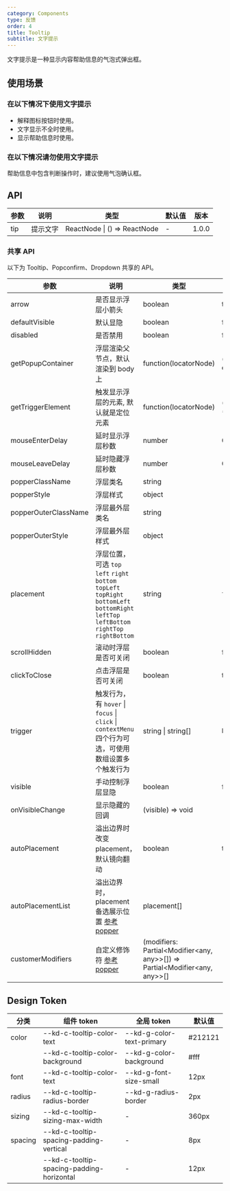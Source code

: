 ```yaml
---
category: Components
type: 反馈
order: 4
title: Tooltip
subtitle: 文字提示
---
```


文字提示是一种显示内容帮助信息的气泡式弹出框。

## 使用场景

### 在以下情况下使用文字提示

- 解释图标按钮时使用。
- 文字显示不全时使用。
- 显示帮助信息时使用。

### 在以下情况请勿使用文字提示

帮助信息中包含判断操作时，建议使用气泡确认框。

## API

| 参数 | 说明     | 类型                         | 默认值 | 版本  |
| ---- | -------- | ---------------------------- | ------ | ----- |
| tip  | 提示文字 | ReactNode \| () => ReactNode | -      | 1.0.0 |

### 共享 API

以下为 Tooltip、Popconfirm、Dropdown 共享的 API。

| 参数 | 说明 | 类型 | 默认值 | 版本 |
| --- | --- | --- | --- | --- |
| arrow | 是否显示浮层小箭头 | boolean | true | 1.6.14 |
| defaultVisible | 默认显隐 | boolean | false | 1.0.0 |
| disabled | 是否禁用 | boolean | false | 1.0.0 |
| getPopupContainer | 浮层渲染父节点，默认渲染到 body 上 | function(locatorNode) | () => document.body | 1.0.0 |
| getTriggerElement | 触发显示浮层的元素, 默认就是定位元素 | function(locatorNode) | (locatorNode) => locatorNode | 1.0.0 |
| mouseEnterDelay | 延时显示浮层秒数 | number | 0.1 | 1.0.0 |
| mouseLeaveDelay | 延时隐藏浮层秒数 | number | 0.1 | 1.0.0 |
| popperClassName | 浮层类名 | string | - | 1.0.0 |
| popperStyle | 浮层样式 | object | - | 1.8.13 |
| popperOuterClassName | 浮层最外层类名 | string | - | 1.8.13 |
| popperOuterStyle | 浮层最外层样式 | object | - | 1.0.0 |
| placement | 浮层位置，可选 `top` `left` `right` `bottom` `topLeft` `topRight` `bottomLeft` `bottomRight` `leftTop` `leftBottom` `rightTop` `rightBottom` | string | `top` | 1.0.0 |
| scrollHidden | 滚动时浮层是否可关闭 | boolean | false | 1.0.0 |
| clickToClose | 点击浮层是否可关闭 | boolean | true | 1.0.0 |
| trigger | 触发行为，有 `hover` \| `focus` \| `click` \| `contextMenu` 四个行为可选，可使用数组设置多个触发行为 | string \| string\[] | `hover` | 1.0.0 |
| visible | 手动控制浮层显隐 | boolean | false | 1.0.0 |
| onVisibleChange | 显示隐藏的回调 | (visible) => void | - | 1.0.0 |
| autoPlacement | 溢出边界时改变 placement，默认镜向翻动 | boolean | true | 1.8.10 |
| autoPlacementList | 溢出边界时，placement 备选展示位置 [参考 popper](https://popper.js.org/docs/v2/modifiers/flip/) | placement\[] | - | 1.8.10 |
| customerModifiers | 自定义修饰符 [参考 popper](https://popper.js.org/docs/v2/modifiers/) | (modifiers: Partial<Modifier<any, any>>\[]) => Partial<Modifier<any, any>>\[] | - | 1.8.10 |

## Design Token

| 分类    | 组件 token                                | 全局 token                | 默认值  |
| ------- | ----------------------------------------- | ------------------------- | ------- |
| color   | --kd-c-tooltip-color-text                 | --kd-g-color-text-primary | #212121 |
|         | --kd-c-tooltip-color-background           | --kd-g-color-background   | #fff    |
| font    | --kd-c-tooltip-color-text                 | --kd-g-font-size-small    | 12px    |
| radius  | --kd-c-tooltip-radius-border              | --kd-g-radius-border      | 2px     |
| sizing  | --kd-c-tooltip-sizing-max-width           | -                         | 360px   |
| spacing | --kd-c-tooltip-spacing-padding-vertical   | -                         | 8px     |
|         | --kd-c-tooltip-spacing-padding-horizontal | -                         | 12px    |
